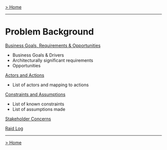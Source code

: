 [> Home](../README.md)

---

# Problem Background

[Business Goals, Requirements & Opportunities](BusinessGoalRequirements.md)

* Business Goals & Drivers
* Architecturally significant requirements
* Opportunities

[Actors and Actions](Personas.md)

* List of actors and mapping to actions

[Constraints and Assumptions](ConstraintsAndAssumptions.md)

* List of known constraints
* List of assumptions made

[Stakeholder Concerns](StakeholderConcerns.md)

[Raid Log](RAID.md)

------

[> Home](../README.md)

